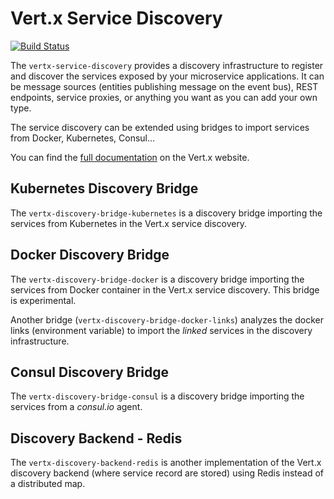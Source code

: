 # Vert.x Service Discovery

[![Build Status](https://github.com/vert-x3/vertx-service-discovery/workflows/CI/badge.svg?branch=3.9)](https://github.com/vert-x3/vertx-service-discovery/actions?query=workflow%3ACI)

The `vertx-service-discovery` provides a discovery infrastructure to register and discover the services exposed by your
microservice applications. It can be message sources (entities publishing message on the event bus), REST endpoints,
service proxies, or anything you want as you can add your own type.

The service discovery can be extended using bridges to import services from Docker, Kubernetes, Consul...

You can find the [full documentation](http://vertx.io/docs/#microservices) on the Vert.x website.

## Kubernetes Discovery Bridge

The `vertx-discovery-bridge-kubernetes` is a discovery bridge importing the services from Kubernetes in the Vert.x service discovery.

## Docker Discovery Bridge

The `vertx-discovery-bridge-docker` is a discovery bridge importing the services from Docker container in the Vert.x service discovery. This bridge is experimental.

Another bridge (`vertx-discovery-bridge-docker-links`) analyzes the docker links (environment variable) to import the
 _linked_ services in the discovery infrastructure.

## Consul Discovery Bridge

The `vertx-discovery-bridge-consul` is a discovery bridge importing the services from a _consul.io_ agent.

## Discovery Backend - Redis

The `vertx-discovery-backend-redis` is another implementation of the Vert.x discovery backend (where service record 
are stored) using Redis instead of a distributed map.
